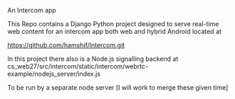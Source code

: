 An Intercom app

This Repo contains a Django Python project designed to serve real-time web content for an intercom app
both web and hybrid Android located at

https://github.com/hamshif/Intercom.git

In this project there also is a Node.js signalling backend at
cs_web27/src/intercom/static/intercom/webrtc-example/nodejs_server/index.js

To be run by a separate node server [I will work to merge these given time]